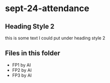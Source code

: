 # sept-24-attendance

## Heading Style 2
this is some text I could put under heading style 2

## Files in this folder
- FP1 by AI
- FP2 by AI
- FP3 by AI
